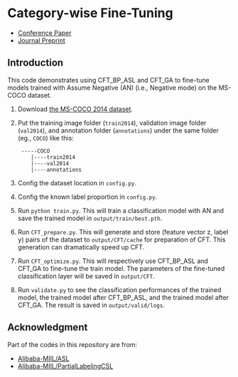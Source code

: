 # Category-wise Fine-Tuning

- [Conference Paper](https://link.springer.com/chapter/10.1007/978-981-99-8145-8_26)
- [Journal Preprint](http://arxiv.org/abs/2401.16991)

## Introduction
This code demonstrates using CFT_BP_ASL and CFT_GA to fine-tune models trained with Assume Negative (AN) (i.e., Negative mode) on the MS-COCO dataset.

1. Download [the MS-COCO 2014 dataset](https://cocodataset.org/#download).
2. Put the training image folder (`train2014`), validation image folder (`val2014`), and annotation folder (`annotations`) under the same folder (eg., `COCO`) like this:
   
        -----COCO  
           |----train2014  
           |----val2014  
           |----annotations

3. Config the dataset location in `config.py`.
4. Config the known label proportion in `config.py`.
5. Run `python train.py`. This will train a classification model with AN and save the trained model in `output/train/best.pth`.
6. Run `CFT_prepare.py`. This will generate and store (feature vector z, label y) pairs of the dataset to `output/CFT/cache` for preparation of CFT. This generation can dramatically speed up CFT.
7. Run `CFT_optimize.py`. This will respectively use CFT_BP_ASL and CFT_GA to fine-tune the train model. The parameters of the fine-tuned classification layer will be saved in `output/CFT`.
8. Run `validate.py` to see the classification performances of the trained model, the trained model after CFT_BP_ASL, and the trained model after CFT_GA. The result is saved in `output/valid/logs`.

## Acknowledgment

Part of the codes in this repository are from:

- [Alibaba-MIIL/ASL](https://github.com/Alibaba-MIIL/ASL)
- [Alibaba-MIIL/PartialLabelingCSL](https://github.com/Alibaba-MIIL/PartialLabelingCSL)
